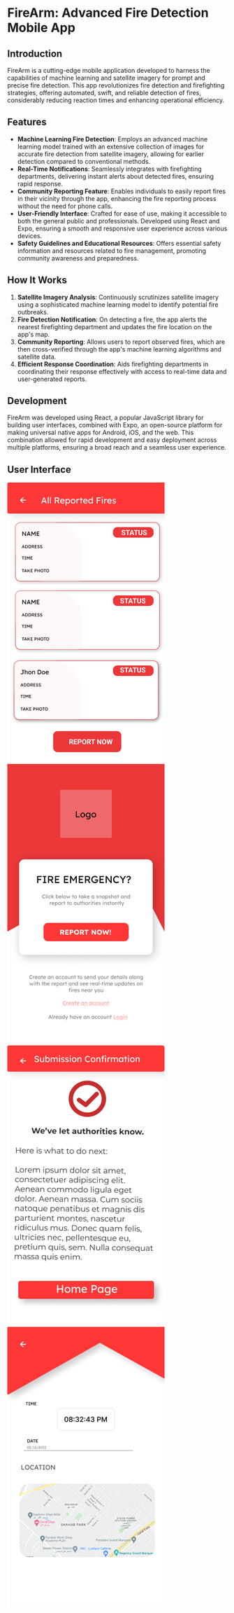 # FireArm: Advanced Fire Detection Mobile App

## Introduction

FireArm is a cutting-edge mobile application developed to harness the capabilities of machine learning and satellite imagery for prompt and precise fire detection. This app revolutionizes fire detection and firefighting strategies, offering automated, swift, and reliable detection of fires, considerably reducing reaction times and enhancing operational efficiency.

## Features

- **Machine Learning Fire Detection**: Employs an advanced machine learning model trained with an extensive collection of images for accurate fire detection from satellite imagery, allowing for earlier detection compared to conventional methods.
- **Real-Time Notifications**: Seamlessly integrates with firefighting departments, delivering instant alerts about detected fires, ensuring rapid response.
- **Community Reporting Feature**: Enables individuals to easily report fires in their vicinity through the app, enhancing the fire reporting process without the need for phone calls.
- **User-Friendly Interface**: Crafted for ease of use, making it accessible to both the general public and professionals. Developed using React and Expo, ensuring a smooth and responsive user experience across various devices.
- **Safety Guidelines and Educational Resources**: Offers essential safety information and resources related to fire management, promoting community awareness and preparedness.

## How It Works

1. **Satellite Imagery Analysis**: Continuously scrutinizes satellite imagery using a sophisticated machine learning model to identify potential fire outbreaks.
2. **Fire Detection Notification**: On detecting a fire, the app alerts the nearest firefighting department and updates the fire location on the app's map.
3. **Community Reporting**: Allows users to report observed fires, which are then cross-verified through the app's machine learning algorithms and satellite data.
4. **Efficient Response Coordination**: Aids firefighting departments in coordinating their response effectively with access to real-time data and user-generated reports.

## Development

FireArm was developed using React, a popular JavaScript library for building user interfaces, combined with Expo, an open-source platform for making universal native apps for Android, iOS, and the web. This combination allowed for rapid development and easy deployment across multiple platforms, ensuring a broad reach and a seamless user experience.


## User Interface
![Menu Page.png](assets%2Freadme-assest%2FMenu%20Page.png)
![Screen 1_ Homescreen.png](assets%2Freadme-assest%2FScreen%201_%20Homescreen.png)
![Screen 3_ Submission Confirmation.png](assets%2Freadme-assest%2FScreen%203_%20Submission%20Confirmation.png)
![Screen 9_ Fire Markings Report details.png](assets%2Freadme-assest%2FScreen%209_%20Fire%20Markings%20Report%20details.png)
